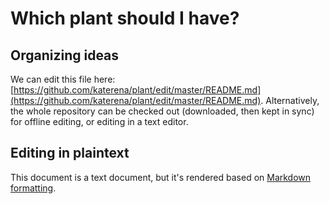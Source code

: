 # Which plant should I have?

## Organizing ideas

We can edit this file here: [https://github.com/katerena/plant/edit/master/README.md](https://github.com/katerena/plant/edit/master/README.md). Alternatively, the whole repository can be checked out (downloaded, then kept in sync) for offline editing, or editing in a text editor.

## Editing in plaintext

This document is a text document, but it's rendered based on [Markdown formatting](https://daringfireball.net/projects/markdown/syntax).
